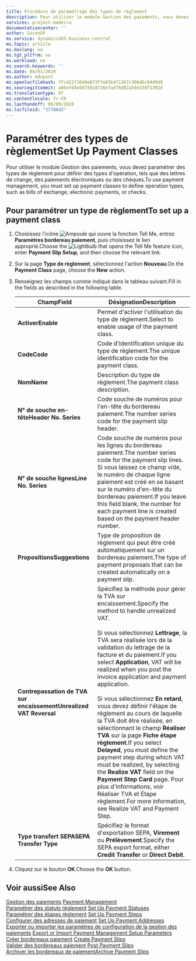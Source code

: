 ```yaml
---
title: Procédure de paramétrage des types de règlement
description: Pour utiliser le module Gestion des paiements, vous devez paramétrer des types de règlement pour définir des types d'opération, tels que des lettres de change, des paiements électroniques ou des chèques.
services: project-madeira
documentationcenter: ''
author: SorenGP
ms.service: dynamics365-business-central
ms.topic: article
ms.devlang: na
ms.tgt_pltfrm: na
ms.workload: na
ms.search.keywords: ''
ms.date: 04/01/2020
ms.author: edupont
ms.openlocfilehash: 7fcd21f16d0e073ffe83b4f1367c306d6c04d9d9
ms.sourcegitcommit: a80afd4e5075018716efad76d82a54e158f1392d
ms.translationtype: HT
ms.contentlocale: fr-FR
ms.lasthandoff: 09/09/2020
ms.locfileid: "3778642"
---
```

# <a name="set-up-payment-classes"></a><span data-ttu-id="5c8e6-103">Paramétrer des types de règlement</span><span class="sxs-lookup"><span data-stu-id="5c8e6-103">Set Up Payment Classes</span></span>
<span data-ttu-id="5c8e6-104">Pour utiliser le module Gestion des paiements, vous devez paramétrer des types de règlement pour définir des types d'opération, tels que des lettres de change, des paiements électroniques ou des chèques.</span><span class="sxs-lookup"><span data-stu-id="5c8e6-104">To use payment management, you must set up payment classes to define operation types, such as bills of exchange, electronic payments, or checks.</span></span>  

## <a name="to-set-up-a-payment-class"></a><span data-ttu-id="5c8e6-105">Pour paramétrer un type de règlement</span><span class="sxs-lookup"><span data-stu-id="5c8e6-105">To set up a payment class</span></span>  

1.  <span data-ttu-id="5c8e6-106">Choisissez l'icône ![Ampoule qui ouvre la fonction Tell Me](../../media/ui-search/search_small.png "Dites-moi ce que vous voulez faire"), entrez **Paramètres bordereau paiement**, puis choisissez le lien approprié.</span><span class="sxs-lookup"><span data-stu-id="5c8e6-106">Choose the ![Lightbulb that opens the Tell Me feature](../../media/ui-search/search_small.png "Tell me what you want to do") icon, enter **Payment Slip Setup**, and then choose the relevant link.</span></span>  
2.  <span data-ttu-id="5c8e6-107">Sur la page **Type de règlement**, sélectionnez l'action **Nouveau**.</span><span class="sxs-lookup"><span data-stu-id="5c8e6-107">On the **Payment Class** page, choose the **New** action.</span></span>  
3.  <span data-ttu-id="5c8e6-108">Renseignez les champs comme indiqué dans le tableau suivant.</span><span class="sxs-lookup"><span data-stu-id="5c8e6-108">Fill in the fields as described in the following table.</span></span>  

    |<span data-ttu-id="5c8e6-109">Champ</span><span class="sxs-lookup"><span data-stu-id="5c8e6-109">Field</span></span>|<span data-ttu-id="5c8e6-110">Désignation</span><span class="sxs-lookup"><span data-stu-id="5c8e6-110">Description</span></span>|  
    |---------------------------------|---------------------------------------|  
    |<span data-ttu-id="5c8e6-111">**Activer**</span><span class="sxs-lookup"><span data-stu-id="5c8e6-111">**Enable**</span></span>|<span data-ttu-id="5c8e6-112">Permet d'activer l'utilisation du type de règlement.</span><span class="sxs-lookup"><span data-stu-id="5c8e6-112">Select to enable usage of the payment class.</span></span>|  
    |<span data-ttu-id="5c8e6-113">**Code**</span><span class="sxs-lookup"><span data-stu-id="5c8e6-113">**Code**</span></span>|<span data-ttu-id="5c8e6-114">Code d'identification unique du type de règlement.</span><span class="sxs-lookup"><span data-stu-id="5c8e6-114">The unique identification code for the payment class.</span></span>|  
    |<span data-ttu-id="5c8e6-115">**Nom**</span><span class="sxs-lookup"><span data-stu-id="5c8e6-115">**Name**</span></span>|<span data-ttu-id="5c8e6-116">Description du type de règlement.</span><span class="sxs-lookup"><span data-stu-id="5c8e6-116">The payment class description.</span></span>|  
    |<span data-ttu-id="5c8e6-117">**N° de souche en-tête**</span><span class="sxs-lookup"><span data-stu-id="5c8e6-117">**Header No. Series**</span></span>|<span data-ttu-id="5c8e6-118">Code souche de numéros pour l'en-tête du bordereau paiement.</span><span class="sxs-lookup"><span data-stu-id="5c8e6-118">The number series code for the payment slip header.</span></span>|  
    |<span data-ttu-id="5c8e6-119">**N° de souche lignes**</span><span class="sxs-lookup"><span data-stu-id="5c8e6-119">**Line No. Series**</span></span>|<span data-ttu-id="5c8e6-120">Code souche de numéros pour les lignes du bordereau paiement.</span><span class="sxs-lookup"><span data-stu-id="5c8e6-120">The number series code for the payment slip lines.</span></span> <span data-ttu-id="5c8e6-121">Si vous laissez ce champ vide, le numéro de chaque ligne paiement est créé en se basant sur le numéro d'en-tête du bordereau paiement.</span><span class="sxs-lookup"><span data-stu-id="5c8e6-121">If you leave this field blank, the number for each payment line is created based on the payment header number.</span></span>|  
    |<span data-ttu-id="5c8e6-122">**Propositions**</span><span class="sxs-lookup"><span data-stu-id="5c8e6-122">**Suggestions**</span></span>|<span data-ttu-id="5c8e6-123">Type de proposition de règlement qui peut être créé automatiquement sur un bordereau paiement.</span><span class="sxs-lookup"><span data-stu-id="5c8e6-123">The type of payment proposals that can be created automatically on a payment slip.</span></span>|  
    |<span data-ttu-id="5c8e6-124">**Contrepassation de TVA sur encaissement**</span><span class="sxs-lookup"><span data-stu-id="5c8e6-124">**Unrealized VAT Reversal**</span></span>|<span data-ttu-id="5c8e6-125">Spécifiez la méthode pour gérer la TVA sur encaissement.</span><span class="sxs-lookup"><span data-stu-id="5c8e6-125">Specify the method to handle unrealized VAT.</span></span><br /><br /> <span data-ttu-id="5c8e6-126">Si vous sélectionnez **Lettrage**, la TVA sera réalisée lors de la validation du lettrage de la facture et du paiement.</span><span class="sxs-lookup"><span data-stu-id="5c8e6-126">If you select **Application**, VAT will be realized when you post the invoice application and payment application.</span></span><br /><br /> <span data-ttu-id="5c8e6-127">Si vous sélectionnez **En retard**, vous devez définir l'étape de règlement au cours de laquelle la TVA doit être réalisée, en sélectionnant le champ **Réaliser TVA** sur la page **Fiche étape règlement**.</span><span class="sxs-lookup"><span data-stu-id="5c8e6-127">If you select **Delayed**, you must define the payment step during which VAT must be realized, by selecting the **Realize VAT** field on the **Payment Step Card** page.</span></span> <span data-ttu-id="5c8e6-128">Pour plus d'informations, voir Réaliser TVA et Étape règlement.</span><span class="sxs-lookup"><span data-stu-id="5c8e6-128">For more information, see Realize VAT and Payment Step.</span></span>|  
    |<span data-ttu-id="5c8e6-129">**Type transfert SEPA**</span><span class="sxs-lookup"><span data-stu-id="5c8e6-129">**SEPA Transfer Type**</span></span>|<span data-ttu-id="5c8e6-130">Spécifiez le format d'exportation SEPA, **Virement** ou **Prélèvement**.</span><span class="sxs-lookup"><span data-stu-id="5c8e6-130">Specify the SEPA export format, either **Credit Transfer** or **Direct Debit**.</span></span>|  

4.  <span data-ttu-id="5c8e6-131">Cliquez sur le bouton **OK**.</span><span class="sxs-lookup"><span data-stu-id="5c8e6-131">Choose the **OK** button.</span></span>  

## <a name="see-also"></a><span data-ttu-id="5c8e6-132">Voir aussi</span><span class="sxs-lookup"><span data-stu-id="5c8e6-132">See Also</span></span>  
 <span data-ttu-id="5c8e6-133">[Gestion des paiements](payment-management.md) </span><span class="sxs-lookup"><span data-stu-id="5c8e6-133">[Payment Management](payment-management.md) </span></span>  
 <span data-ttu-id="5c8e6-134">[Paramétrer des statuts règlement](how-to-set-up-payment-statuses.md) </span><span class="sxs-lookup"><span data-stu-id="5c8e6-134">[Set Up Payment Statuses](how-to-set-up-payment-statuses.md) </span></span>  
 <span data-ttu-id="5c8e6-135">[Paramétrer des étapes règlement](how-to-set-up-payment-steps.md) </span><span class="sxs-lookup"><span data-stu-id="5c8e6-135">[Set Up Payment Steps](how-to-set-up-payment-steps.md) </span></span>  
 <span data-ttu-id="5c8e6-136">[Configurer des adresses de paiement](how-to-set-up-payment-addresses.md) </span><span class="sxs-lookup"><span data-stu-id="5c8e6-136">[Set Up Payment Addresses](how-to-set-up-payment-addresses.md) </span></span>  
 <span data-ttu-id="5c8e6-137">[Exporter ou importer les paramètres de configuration de la gestion des paiements](how-to-export-or-import-payment-management-setup-parameters.md) </span><span class="sxs-lookup"><span data-stu-id="5c8e6-137">[Export or Import Payment Management Setup Parameters](how-to-export-or-import-payment-management-setup-parameters.md) </span></span>  
 <span data-ttu-id="5c8e6-138">[Créer bordereaux paiement](how-to-create-payment-slips.md) </span><span class="sxs-lookup"><span data-stu-id="5c8e6-138">[Create Payment Slips](how-to-create-payment-slips.md) </span></span>  
 <span data-ttu-id="5c8e6-139">[Valider des bordereaux paiement](how-to-post-payment-slips.md) </span><span class="sxs-lookup"><span data-stu-id="5c8e6-139">[Post Payment Slips](how-to-post-payment-slips.md) </span></span>  
 [<span data-ttu-id="5c8e6-140">Archiver les bordereaux de paiement</span><span class="sxs-lookup"><span data-stu-id="5c8e6-140">Archive Payment Slips</span></span>](how-to-archive-payment-slips.md)
